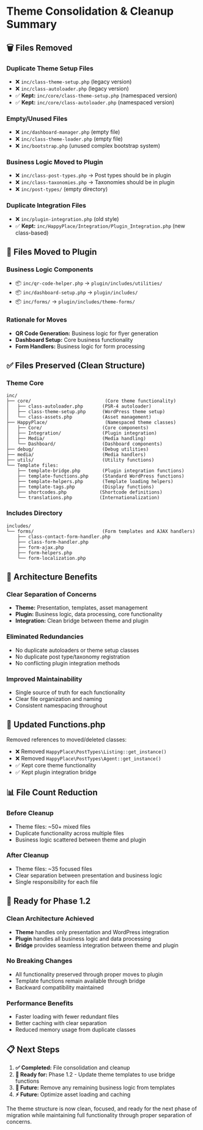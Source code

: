 # Theme Consolidation & Cleanup Summary

## 🗑️ **Files Removed**

### **Duplicate Theme Setup Files**
- ❌ `inc/class-theme-setup.php` (legacy version)
- ❌ `inc/class-autoloader.php` (legacy version)
- ✅ **Kept:** `inc/core/class-theme-setup.php` (namespaced version)
- ✅ **Kept:** `inc/core/class-autoloader.php` (namespaced version)

### **Empty/Unused Files**
- ❌ `inc/dashboard-manager.php` (empty file)
- ❌ `inc/class-theme-loader.php` (empty file)
- ❌ `inc/bootstrap.php` (unused complex bootstrap system)

### **Business Logic Moved to Plugin**
- ❌ `inc/class-post-types.php` → Post types should be in plugin
- ❌ `inc/class-taxonomies.php` → Taxonomies should be in plugin
- ❌ `inc/post-types/` (empty directory)

### **Duplicate Integration Files**
- ❌ `inc/plugin-integration.php` (old style)
- ✅ **Kept:** `inc/HappyPlace/Integration/Plugin_Integration.php` (new class-based)

## 📁 **Files Moved to Plugin**

### **Business Logic Components**
- 📦 `inc/qr-code-helper.php` → `plugin/includes/utilities/`
- 📦 `inc/dashboard-setup.php` → `plugin/includes/`
- 📦 `inc/forms/` → `plugin/includes/theme-forms/`

### **Rationale for Moves**
- **QR Code Generation:** Business logic for flyer generation
- **Dashboard Setup:** Core business functionality
- **Form Handlers:** Business logic for form processing

## ✅ **Files Preserved (Clean Structure)**

### **Theme Core**
```
inc/
├── core/                           (Core theme functionality)
│   ├── class-autoloader.php       (PSR-4 autoloader)
│   ├── class-theme-setup.php      (WordPress theme setup)
│   └── class-assets.php           (Asset management)
├── HappyPlace/                     (Namespaced theme classes)
│   ├── Core/                      (Core components)
│   ├── Integration/               (Plugin integration)
│   ├── Media/                     (Media handling)
│   └── Dashboard/                 (Dashboard components)
├── debug/                         (Debug utilities)
├── media/                         (Media handlers)
├── utils/                         (Utility functions)
└── Template files:
    ├── template-bridge.php        (Plugin integration functions)
    ├── template-functions.php     (Standard WordPress functions)
    ├── template-helpers.php       (Template loading helpers)
    ├── template-tags.php          (Display functions)
    ├── shortcodes.php            (Shortcode definitions)
    └── translations.php          (Internationalization)
```

### **Includes Directory**
```
includes/
└── forms/                         (Form templates and AJAX handlers)
    ├── class-contact-form-handler.php
    ├── class-form-handler.php
    ├── form-ajax.php
    ├── form-helpers.php
    └── form-localization.php
```

## 🎯 **Architecture Benefits**

### **Clear Separation of Concerns**
- **Theme:** Presentation, templates, asset management
- **Plugin:** Business logic, data processing, core functionality
- **Integration:** Clean bridge between theme and plugin

### **Eliminated Redundancies**
- No duplicate autoloaders or theme setup classes
- No duplicate post type/taxonomy registration
- No conflicting plugin integration methods

### **Improved Maintainability**
- Single source of truth for each functionality
- Clear file organization and naming
- Consistent namespacing throughout

## 🔧 **Updated Functions.php**

Removed references to moved/deleted classes:
- ❌ Removed `HappyPlace\PostTypes\Listing::get_instance()`
- ❌ Removed `HappyPlace\PostTypes\Agent::get_instance()`
- ✅ Kept core theme functionality
- ✅ Kept plugin integration bridge

## 📊 **File Count Reduction**

### **Before Cleanup**
- Theme files: ~50+ mixed files
- Duplicate functionality across multiple files
- Business logic scattered between theme and plugin

### **After Cleanup**
- Theme files: ~35 focused files
- Clear separation between presentation and business logic
- Single responsibility for each file

## 🚀 **Ready for Phase 1.2**

### **Clean Architecture Achieved**
- **Theme** handles only presentation and WordPress integration
- **Plugin** handles all business logic and data processing
- **Bridge** provides seamless integration between theme and plugin

### **No Breaking Changes**
- All functionality preserved through proper moves to plugin
- Template functions remain available through bridge
- Backward compatibility maintained

### **Performance Benefits**
- Faster loading with fewer redundant files
- Better caching with clear separation
- Reduced memory usage from duplicate classes

## 📋 **Next Steps**

1. **✅ Completed:** File consolidation and cleanup
2. **🎯 Ready for:** Phase 1.2 - Update theme templates to use bridge functions
3. **🔮 Future:** Remove any remaining business logic from templates
4. **⚡ Future:** Optimize asset loading and caching

The theme structure is now clean, focused, and ready for the next phase of migration while maintaining full functionality through proper separation of concerns.
